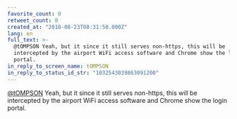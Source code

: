```yaml
---
favorite_count: 0
retweet_count: 0
created_at: "2018-08-23T08:31:50.000Z"
lang: en
full_text: >-
  @tOMPSON Yeah, but it since it still serves non-https, this will be
  intercepted by the airport WiFi access software and Chrome show the login
  portal.
in_reply_to_screen_name: tOMPSON
in_reply_to_status_id_str: "1032543039863091200"
---
```


[@tOMPSON](https://twitter.com/tOMPSON) Yeah, but it since it still serves
non-https, this will be intercepted by the airport WiFi access software and
Chrome show the login portal.
